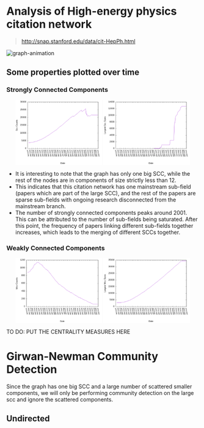 # Analysis of High-energy physics citation network
> http://snap.stanford.edu/data/cit-HepPh.html

![graph-animation](./graphs/output.gif)

## Some properties plotted over time

### Strongly Connected Components

<p align="middle">
  <img src="plots/scc_counts.png" align="middle" width="45%" />
  <img src="plots/largest_scc_sizes.png" align="middle" width="45%" />
</p>

- It is interesting to note that the graph has only one big SCC, while the rest
  of the nodes are in components of size strictly less than 12. 
- This indicates that this citation network has one mainstream sub-field
  (papers which are part of the large SCC), and the rest of the papers are
  sparse sub-fields with ongoing research disconnected from the mainstream
  branch.
- The number of strongly connected components peaks around 2001. This can be
  attributed to the number of sub-fields being saturated. After this point, the
  frequency of papers linking different sub-fields together increases, which
  leads to the merging of different SCCs together.

### Weakly Connected Components

<p align="middle">
  <img src="plots/wcc_counts.png" align="middle" width="45%" />
  <img src="plots/largest_wcc_sizes.png" align="middle" width="45%" />
</p>

TO DO: PUT THE CENTRALITY MEASURES HERE

# Girwan-Newman Community Detection

Since the graph has one big SCC and a large number of scattered smaller
components, we will only be performing community detection on the large scc and
ignore the scattered components.

## Undirected

